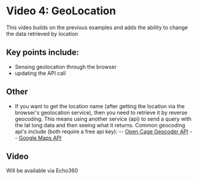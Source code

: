 # Video 4: GeoLocation
This video builds on the previous examples and adds the ability to change the data retrieved by location 


## Key points include:

- Sensing geolocation through the browser
- updating the API call

## Other 
- If you want to get the location name (after getting the location via the browser's geolocation service), then you need to retrieve it by reverse geocoding. This means using another service (api) to send a query with the lat long data and then seeing what it returns. Common geocoding api's include (both require a free api key):
-- [Open Cage Geocoder API](https://geocoder.opencagedata.com/api)
-- [Google Maps API](https://developers.google.com/maps/documentation/javascript/examples/geocoding-reverse)

## Video
Will be available via Echo360